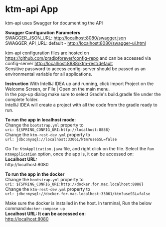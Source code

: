 # ktm-api App

ktm-api uses Swagger for documenting the API

**Swagger Configuration Parameters**  
SWAGGER_JSON_URL:   <http://localhost:8080/swagger.json>
SWAGGER_API_URL:    default - <http://localhost:8080/swagger-ui.html>

ktm-api configuration files are hosted on <https://github.com/pradipforever/config-repo> and can 
be accessed via config-server <http://localhost:8888/ktm-rest/default></br>
Sensitive password to access config-server should be passed as an environmental variable for all applications.

<strong>Instruction</strong>
With IntelliJ IDEA up and running, click Import Project on the Welcome Screen, or File | Open on 
the main menu.<br>
In the pop-up dialog make sure to select Gradle's build.gradle file under the complete folder.<br>
IntelliJ IDEA will create a project with all the code from the gradle ready to run.<br>

<strong>To run the app in localhost mode:</strong></br>
Change the ```bootstrap.yml``` property to</br>
```uri: ${SPRING_CONFIG_URI:http://localhost:8888}```</br>
Change the ```ktm-rest-dev.yml``` property to</br>
```url: jdbc:mysql://localhost:33061/ktm?useSSL=false```</br>

Go To:
```KtmApplication.java``` file, and right click on the file.
Select the ```Run KtmApplication``` option, once the app is, it can be accessed on:</br>
<strong>Localhost URL:</strong><br>
http://localhost:8080

<strong>To run the app in the docker</strong></br>
Change the ```bootstrap.yml``` property to</br>
```uri: ${SPRING_CONFIG_URI:http://docker.for.mac.localhost:8888}```</br>
Change the ```ktm-rest-dev.yml``` property to</br>
```url: jdbc:mysql://docker.for.mac.localhost:33061/ktm?useSSL=false```</br>

Make sure the docker is installed in the host. In terminal, Run the below command:```docker-compose up```</br>
<strong>Localhost URL: It can be accessed on:</strong><br>
<http://localhost:8080>
